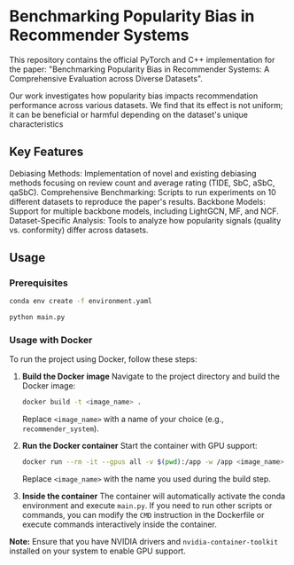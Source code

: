 # Benchmarking Popularity Bias in Recommender Systems

This repository contains the official PyTorch and C++ implementation for the paper: "Benchmarking Popularity Bias in Recommender Systems: A Comprehensive Evaluation across Diverse Datasets".

Our work investigates how popularity bias impacts recommendation performance across various datasets. We find that its effect is not uniform; it can be beneficial or harmful depending on the dataset's unique characteristics

## Key Features
Debiasing Methods: Implementation of novel and existing debiasing methods focusing on review count and average rating (TIDE, SbC, aSbC, qaSbC).
Comprehensive Benchmarking: Scripts to run experiments on 10 different datasets to reproduce the paper's results.
Backbone Models: Support for multiple backbone models, including LightGCN, MF, and NCF.
Dataset-Specific Analysis: Tools to analyze how popularity signals (quality vs. conformity) differ across datasets.

## Usage

### Prerequisites


```bash
conda env create -f environment.yaml

python main.py
```

### Usage with Docker

To run the project using Docker, follow these steps:

1. **Build the Docker image**
   Navigate to the project directory and build the Docker image:

   ```bash
   docker build -t <image_name> .
   ```

   Replace `<image_name>` with a name of your choice (e.g., `recommender_system`).

2. **Run the Docker container**
   Start the container with GPU support:

   ```bash
   docker run --rm -it --gpus all -v $(pwd):/app -w /app <image_name>
   ```

   Replace `<image_name>` with the name you used during the build step.

3. **Inside the container**
   The container will automatically activate the conda environment and execute `main.py`. If you need to run other scripts or commands, you can modify the `CMD` instruction in the Dockerfile or execute commands interactively inside the container.

**Note:** Ensure that you have NVIDIA drivers and `nvidia-container-toolkit` installed on your system to enable GPU support.
